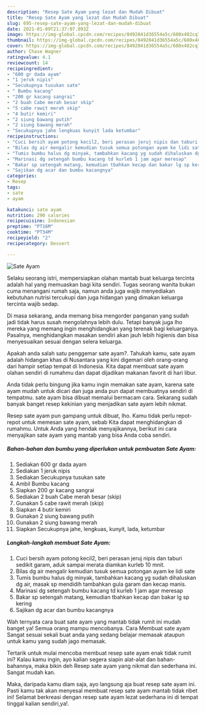 ```yaml
---
description: "Resep Sate Ayam yang lezat dan Mudah Dibuat"
title: "Resep Sate Ayam yang lezat dan Mudah Dibuat"
slug: 695-resep-sate-ayam-yang-lezat-dan-mudah-dibuat
date: 2021-01-09T21:37:07.893Z
image: https://img-global.cpcdn.com/recipes/8492041d36554a5c/680x482cq70/sate-ayam-foto-resep-utama.jpg
thumbnail: https://img-global.cpcdn.com/recipes/8492041d36554a5c/680x482cq70/sate-ayam-foto-resep-utama.jpg
cover: https://img-global.cpcdn.com/recipes/8492041d36554a5c/680x482cq70/sate-ayam-foto-resep-utama.jpg
author: Chase Wagner
ratingvalue: 4.1
reviewcount: 14
recipeingredient:
- "600 gr dada ayam"
- "1 jeruk nipis"
- "Secukupnya tusukan sate"
- " Bumbu kacang"
- "200 gr kacang sangrai"
- "2 buah Cabe merah besar skip"
- "5 cabe rawit merah skip"
- "4 butir kemiri"
- "2 siung bawang putih"
- "2 siung bawang merah"
- "Secukupnya jahe lengkuas kunyit lada ketumbar"
recipeinstructions:
- "Cuci bersih ayam potong kecil2, beri perasan jeruj nipis dan taburi sedikit garam, aduk sampai merata diamkan kurleb 10 mnit."
- "Bilas dg air mengalir kemudian tusuk semua potongan ayam ke lidi sate"
- "Tumis bumbu halus dg minyak, tambahkan kacang yg sudah dihaluskan dg air, masak sp mendidih tambahkan gula garam dan kecap manis."
- "Marinasi dg setengah bumbu kacang td kurleb 1 jam agar meresap"
- "Bakar sp setengah matang, kemudian tbahkan kecap dan bakar lg sp kering"
- "Sajikan dg acar dan bumbu kacangnya"
categories:
- Resep
tags:
- sate
- ayam

katakunci: sate ayam 
nutrition: 290 calories
recipecuisine: Indonesian
preptime: "PT16M"
cooktime: "PT34M"
recipeyield: "2"
recipecategory: Dessert

---
```



![Sate Ayam](https://img-global.cpcdn.com/recipes/8492041d36554a5c/680x482cq70/sate-ayam-foto-resep-utama.jpg)

Selaku seorang istri, mempersiapkan olahan mantab buat keluarga tercinta adalah hal yang memuaskan bagi kita sendiri. Tugas seorang  wanita bukan cuma menangani rumah saja, namun anda juga wajib menyediakan kebutuhan nutrisi tercukupi dan juga hidangan yang dimakan keluarga tercinta wajib sedap.

Di masa  sekarang, anda memang bisa mengorder panganan yang sudah jadi tidak harus susah mengolahnya lebih dulu. Tetapi banyak juga lho mereka yang memang ingin menghidangkan yang terenak bagi keluarganya. Pasalnya, menghidangkan masakan sendiri akan jauh lebih higienis dan bisa menyesuaikan sesuai dengan selera keluarga. 



Apakah anda salah satu penggemar sate ayam?. Tahukah kamu, sate ayam adalah hidangan khas di Nusantara yang kini digemari oleh orang-orang dari hampir setiap tempat di Indonesia. Kita dapat membuat sate ayam olahan sendiri di rumahmu dan dapat dijadikan makanan favorit di hari libur.

Anda tidak perlu bingung jika kamu ingin memakan sate ayam, karena sate ayam mudah untuk dicari dan juga anda pun dapat membuatnya sendiri di tempatmu. sate ayam bisa dibuat memalui bermacam cara. Sekarang sudah banyak banget resep kekinian yang menjadikan sate ayam lebih nikmat.

Resep sate ayam pun gampang untuk dibuat, lho. Kamu tidak perlu repot-repot untuk memesan sate ayam, sebab Kita dapat menghidangkan di rumahmu. Untuk Anda yang hendak menyajikannya, berikut ini cara menyajikan sate ayam yang mantab yang bisa Anda coba sendiri.

<!--inarticleads1-->

##### Bahan-bahan dan bumbu yang diperlukan untuk pembuatan Sate Ayam:

1. Sediakan 600 gr dada ayam
1. Sediakan 1 jeruk nipis
1. Sediakan Secukupnya tusukan sate
1. Ambil  Bumbu kacang
1. Siapkan 200 gr kacang sangrai
1. Sediakan 2 buah Cabe merah besar (skip)
1. Gunakan 5 cabe rawit merah (skip)
1. Siapkan 4 butir kemiri
1. Gunakan 2 siung bawang putih
1. Gunakan 2 siung bawang merah
1. Siapkan Secukupnya jahe, lengkuas, kunyit, lada, ketumbar




<!--inarticleads2-->

##### Langkah-langkah membuat Sate Ayam:

1. Cuci bersih ayam potong kecil2, beri perasan jeruj nipis dan taburi sedikit garam, aduk sampai merata diamkan kurleb 10 mnit.
1. Bilas dg air mengalir kemudian tusuk semua potongan ayam ke lidi sate
1. Tumis bumbu halus dg minyak, tambahkan kacang yg sudah dihaluskan dg air, masak sp mendidih tambahkan gula garam dan kecap manis.
1. Marinasi dg setengah bumbu kacang td kurleb 1 jam agar meresap
1. Bakar sp setengah matang, kemudian tbahkan kecap dan bakar lg sp kering
1. Sajikan dg acar dan bumbu kacangnya




Wah ternyata cara buat sate ayam yang mantab tidak rumit ini mudah banget ya! Semua orang mampu mencobanya. Cara Membuat sate ayam Sangat sesuai sekali buat anda yang sedang belajar memasak ataupun untuk kamu yang sudah jago memasak.

Tertarik untuk mulai mencoba membuat resep sate ayam enak tidak rumit ini? Kalau kamu ingin, ayo kalian segera siapin alat-alat dan bahan-bahannya, maka bikin deh Resep sate ayam yang nikmat dan sederhana ini. Sangat mudah kan. 

Maka, daripada kamu diam saja, ayo langsung aja buat resep sate ayam ini. Pasti kamu tak akan menyesal membuat resep sate ayam mantab tidak ribet ini! Selamat berkreasi dengan resep sate ayam lezat sederhana ini di tempat tinggal kalian sendiri,ya!.

